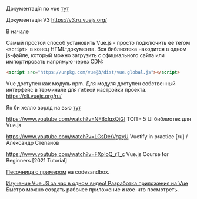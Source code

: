 Документація по vue <a href="https://ru.vuejs.org/v2/guide/">тут</a>

Документація V3 <a href="https://v3.ru.vuejs.org/">https://v3.ru.vuejs.org/</a>


В начале

Самый простой способ установить Vue.js - просто подключить ее тегом `<script> `в конец HTML-документа. Вся библиотека находится в одном js-файле, который можно загрузить с официального сайта или импортировать напрямую через CDN:

```html
<script src="https://unpkg.com/vue@3/dist/vue.global.js"></script>
```

Vue доступен как модуль npm. Для модуля доступен собственный интерфейс в терминале для гибкой настройки проекта.
<a href="https://cli.vuejs.org/ru/">https://cli.vuejs.org/ru/</a>


Як би хелло ворлд на вью  <a href="https://github.com/galichy79/vue-22">тут</a>

https://www.youtube.com/watch?v=NFBxIgxQiGI  ТОП - 5 UI библиотек для Vue.js 


https://www.youtube.com/watch?v=LGsDerVgzyU   Vuetify in practice [ru] / Александр Степанов


https://www.youtube.com/watch?v=FXpIoQ_rT_c    Vue.js Course for Beginners [2021 Tutorial]
















<a href="https://codesandbox.io/s/o29j95wx9?file=/App.vue" class="headerlink" title="Песочница с примером" data-scroll="">Песочница с примером</a> на codesandbox.

<a href="https://www.youtube.com/watch?v=TiBCLraUFvA">Изучение Vue JS за час в одном видео! Разработка приложения на Vue</a> <br>
Быстро можно создать рабочее приложение и кое-что посмотреть.



